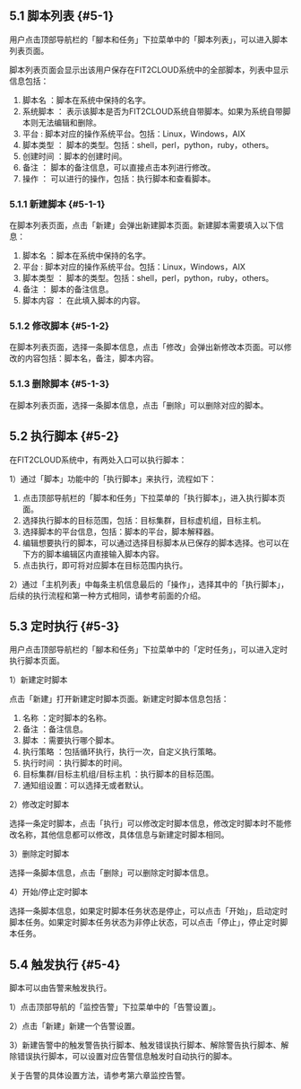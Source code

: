 ## 5.1 脚本列表 {#5-1}

用户点击顶部导航栏的「腳本和任务」下拉菜单中的「脚本列表」，可以进入脚本列表页面。

脚本列表页面会显示出该用户保存在FIT2CLOUD系统中的全部脚本，列表中显示信息包括：

1.  脚本名 ：脚本在系统中保持的名字。
2.  系统脚本 ： 表示该脚本是否为FIT2CLOUD系统自带脚本。如果为系统自带脚本则无法编辑和删除。
3.  平台 : 脚本对应的操作系统平台。包括：Linux，Windows，AIX
4.  脚本类型 ： 脚本的类型。包括：shell，perl，python，ruby，others。
5.  创建时间 ：脚本的创建时间。
6.  备注 ： 脚本的备注信息，可以直接点击本列进行修改。
7.  操作 ： 可以进行的操作，包括：执行脚本和查看脚本。

### 5.1.1 新建脚本 {#5-1-1}

在脚本列表页面，点击「新建」会弹出新建脚本页面。新建脚本需要填入以下信息：

1.  脚本名 ：脚本在系统中保持的名字。
2.  平台 : 脚本对应的操作系统平台。包括：Linux，Windows，AIX
3.  脚本类型 ： 脚本的类型。包括：shell，perl，python，ruby，others。
4.  备注 ： 脚本的备注信息。
5.  脚本内容 ： 在此填入脚本的内容。

### 5.1.2 修改脚本 {#5-1-2}

在脚本列表页面，选择一条脚本信息，点击「修改」会弹出新修改本页面。可以修改的内容包括：脚本名，备注，脚本内容。

### 5.1.3 删除脚本 {#5-1-3}

在脚本列表页面，选择一条脚本信息，点击「删除」可以删除对应的脚本。

## 5.2 执行脚本 {#5-2}

在FIT2CLOUD系统中，有两处入口可以执行脚本：

1）通过「脚本」功能中的「执行脚本」来执行，流程如下：

1.  点击顶部导航栏的「脚本和任务」下拉菜单的「执行脚本」，进入执行脚本页面。
2.  选择执行脚本的目标范围，包括：目标集群，目标虚机组，目标主机。
3.  选择脚本的平台信息，包括：脚本的平台，脚本解释器。
4.  编辑想要执行的脚本，可以通过选择目标脚本从已保存的脚本选择。也可以在下方的脚本编辑区内直接输入脚本内容。
5.  点击执行，即可将对应脚本在目标范围内执行。

2）通过「主机列表」中每条主机信息最后的「操作」，选择其中的「执行脚本」，后续的执行流程和第一种方式相同，请参考前面的介绍。

## 5.3 定时执行 {#5-3}

用户点击顶部导航栏的「腳本和任务」下拉菜单中的「定时任务」，可以进入定时执行脚本页面。

1）新建定时脚本

点击「新建」打开新建定时脚本页面。新建定时脚本信息包括：

1.  名称 ：定时脚本的名称。
2.  备注 ：备注信息。
3.  脚本 ：需要执行哪个脚本。
4.  执行策略 ：包括循环执行，执行一次，自定义执行策略。
5.  执行时间 ：执行脚本的时间。
6.  目标集群/目标主机组/目标主机 ：执行脚本的目标范围。
7.  通知组设置：可以选择无或者默认。  

2）修改定时脚本

选择一条定时脚本，点击「执行」可以修改定时脚本信息，修改定时脚本时不能修改名称，其他信息都可以修改，具体信息与新建定时脚本相同。

3）删除定时脚本

选择一条脚本信息，点击「删除」可以删除定时脚本信息。

4）开始/停止定时脚本

选择一条脚本信息，如果定时脚本任务状态是停止，可以点击「开始」，启动定时脚本任务。如果定时脚本任务状态为非停止状态，可以点击「停止」，停止定时脚本任务。

## 5.4 触发执行 {#5-4}

脚本可以由告警来触发执行。

1）点击顶部导航的「监控告警」下拉菜单中的「告警设置」。

2）点击「新建」新建一个告警设置。

3）新建告警中的触发警告执行脚本、触发错误执行脚本、解除警告执行脚本、解除错误执行脚本，可以设置对应告警信息触发时自动执行的脚本。

关于告警的具体设置方法，请参考第六章监控告警。